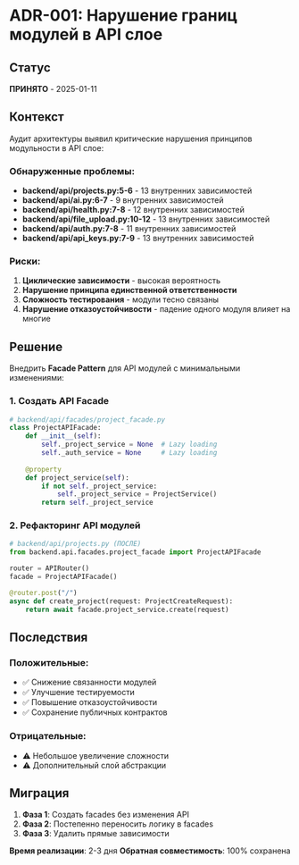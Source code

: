 # ADR-001: Нарушение границ модулей в API слое

## Статус
**ПРИНЯТО** - 2025-01-11

## Контекст
Аудит архитектуры выявил критические нарушения принципов модульности в API слое:

### Обнаруженные проблемы:
- **backend/api/projects.py:5-6** - 13 внутренних зависимостей
- **backend/api/ai.py:6-7** - 9 внутренних зависимостей  
- **backend/api/health.py:7-8** - 12 внутренних зависимостей
- **backend/api/file_upload.py:10-12** - 13 внутренних зависимостей
- **backend/api/auth.py:7-8** - 11 внутренних зависимостей
- **backend/api/api_keys.py:7-9** - 13 внутренних зависимостей

### Риски:
1. **Циклические зависимости** - высокая вероятность
2. **Нарушение принципа единственной ответственности**
3. **Сложность тестирования** - модули тесно связаны
4. **Нарушение отказоустойчивости** - падение одного модуля влияет на многие

## Решение
Внедрить **Facade Pattern** для API модулей с минимальными изменениями:

### 1. Создать API Facade
```python
# backend/api/facades/project_facade.py
class ProjectAPIFacade:
    def __init__(self):
        self._project_service = None  # Lazy loading
        self._auth_service = None     # Lazy loading
    
    @property
    def project_service(self):
        if not self._project_service:
            self._project_service = ProjectService()
        return self._project_service
```

### 2. Рефакторинг API модулей
```python
# backend/api/projects.py (ПОСЛЕ)
from backend.api.facades.project_facade import ProjectAPIFacade

router = APIRouter()
facade = ProjectAPIFacade()

@router.post("/")
async def create_project(request: ProjectCreateRequest):
    return await facade.project_service.create(request)
```

## Последствия
### Положительные:
- ✅ Снижение связанности модулей
- ✅ Улучшение тестируемости
- ✅ Повышение отказоустойчивости
- ✅ Сохранение публичных контрактов

### Отрицательные:
- ⚠️ Небольшое увеличение сложности
- ⚠️ Дополнительный слой абстракции

## Миграция
1. **Фаза 1**: Создать facades без изменения API
2. **Фаза 2**: Постепенно переносить логику в facades
3. **Фаза 3**: Удалить прямые зависимости

**Время реализации**: 2-3 дня
**Обратная совместимость**: 100% сохранена